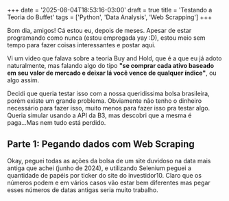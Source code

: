 +++
date = '2025-08-04T18:53:16-03:00'
draft = true
title = 'Testando a Teoria do Buffet'
tags = ['Python', 'Data Analysis', 'Web Scrapping']
+++

Bom dia, amigos! Cá estou eu, depois de meses. Apesar de estar programando como nunca (estou empregada yay :D), estou meio sem tempo para fazer coisas interessantes e postar aqui.

Vi um video que falava sobre a teoria Buy and Hold, que é a que eu já adoto naturalmente, mas falando algo do tipo **"se comprar cada ativo baseado em seu valor de mercado e deixar lá você vence de qualquer índice"**, ou algo assim.

Decidi que queria testar isso com a nossa queridissima bolsa brasileira, porém existe um grande problema. Obviamente não tenho o dinheiro necessário para fazer isso, muito menos para fazer isso pra testar algo. Queria simular usando a API da B3, mas descobri que a mesma é paga...Mas nem tudo está perdido.

## Parte 1: Pegando dados com Web Scraping

Okay, peguei todas as ações da bolsa de um site duvidoso na data mais antiga que achei (junho de 2024), e utilizando Selenium peguei a quantidade de papéis por ticker do site do investidor10. Claro que os números podem e em vários casos vão estar bem diferentes mas pegar esses números de datas antigas seria muito trabalho.
